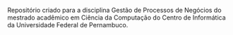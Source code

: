 Repositório criado para a disciplina Gestão de Processos de Negócios do mestrado acadêmico em Ciência da Computação do Centro de Informática da Universidade Federal de Pernambuco.

